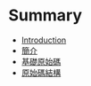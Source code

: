# Summary

* [Introduction](README.md)
* [簡介](chapter1.md)
* [基礎原始碼](chapter2.md)
* [原始碼結構](chapter3.md)

